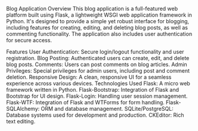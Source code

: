 Blog Application
Overview
This blog application is a full-featured web platform built using Flask, a lightweight WSGI web application framework in Python. It's designed to provide a simple yet robust interface for blogging, including features for creating, editing, and deleting blog posts, as well as commenting functionality. The application also includes user authentication for secure access.

Features
User Authentication: Secure login/logout functionality and user registration.
Blog Posting: Authenticated users can create, edit, and delete blog posts.
Comments: Users can post comments on blog articles.
Admin Privileges: Special privileges for admin users, including post and comment deletion.
Responsive Design: A clean, responsive UI for a seamless experience across various devices.
Technologies Used
Flask: A micro web framework written in Python.
Flask-Bootstrap: Integration of Flask and Bootstrap for UI design.
Flask-Login: Handling user session management.
Flask-WTF: Integration of Flask and WTForms for form handling.
Flask-SQLAlchemy: ORM and database management.
SQLite/PostgreSQL: Database systems used for development and production.
CKEditor: Rich text editing.
